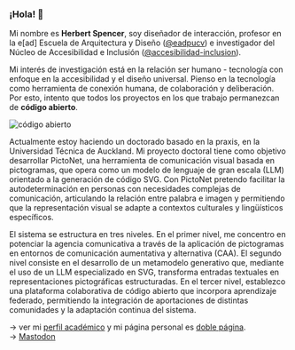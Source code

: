 ### ¡Hola! 👋

Mi nombre es **Herbert Spencer**, soy diseñador de interacción, profesor en la e[ad] Escuela de Arquitectura y Diseño ([@eadpucv](http://github.com/eadpucv)) e investigador del Núcleo de Accesibilidad e Inclusión ([@accesibilidad-inclusion](http://github.com/accesibilidad-inclusion)).

Mi interés de investigación está en la relación ser humano - tecnología con enfoque en la accesibilidad y el diseño universal. Pienso en la tecnología como herramienta de conexión humana, de colaboración y deliberación. Por esto, intento que todos los proyectos en los que trabajo permanezcan de **código abierto**.

![código abierto](https://img.shields.io/badge/opensource-code--always--available-blue)

Actualmente estoy haciendo un doctorado basado en la praxis, en la Universidad Técnica de Auckland. Mi proyecto doctoral tiene como objetivo desarrollar PictoNet, una herramienta de comunicación visual basada en pictogramas, que opera como un modelo de lenguaje de gran escala (LLM) orientado a la generación de código SVG. Con PictoNet pretendo facilitar la autodeterminación en personas con necesidades complejas de comunicación, articulando la relación entre palabra e imagen y permitiendo que la representación visual se adapte a contextos culturales y lingüísticos específicos.

El sistema se estructura en tres niveles. En el primer nivel, me concentro en potenciar la agencia comunicativa a través de la aplicación de pictogramas en entornos de comunicación aumentativa y alternativa (CAA). El segundo nivel consiste en el desarrollo de un metamodelo generativo que, mediante el uso de un LLM especializado en SVG, transforma entradas textuales en representaciones pictográficas estructuradas. En el tercer nivel, establezco una plataforma colaborativa de código abierto que incorpora aprendizaje federado, permitiendo la integración de aportaciones de distintas comunidades y la adaptación continua del sistema.

&rarr; ver mi [perfil académico](https://wiki.ead.pucv.cl/Herbert_Spencer) y mi página personal es [doble página](https://herbertspencer.net).<br>
&rarr; <a rel="me" href="https://bloom.surf/@hspencer">Mastodon</a>

<!--
**hspencer/hspencer** is a ✨ _special_ ✨ repository because its `README.md` (this file) appears on your GitHub profile.

Here are some ideas to get you started:

- 🔭 I’m currently working on ...
- 🌱 I’m currently learning ...
- 👯 I’m looking to collaborate on ...
- 🤔 I’m looking for help with ...
- 💬 Ask me about ...
- 📫 How to reach me: ...
- 😄 Pronouns: ...
- ⚡ Fun fact: ...
-->
